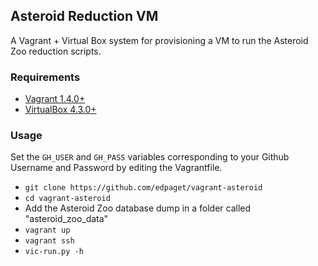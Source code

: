 ## Asteroid Reduction VM

A Vagrant + Virtual Box system for provisioning a VM to run the Asteroid Zoo reduction scripts. 

### Requirements

* [Vagrant 1.4.0+](http://vagrantup.com)
* [VirtualBox 4.3.0+](https://www.virtualbox.org/)

### Usage
Set the `GH_USER` and `GH_PASS` variables corresponding to your Github Username and Password by editing the Vagrantfile.

* `git clone https://github.com/edpaget/vagrant-asteroid`
* `cd vagrant-asteroid`
* Add the Asteroid Zoo database dump in a folder called "asteroid_zoo_data"
* `vagrant up`
* `vagrant ssh`
* `vic-run.py -h`
